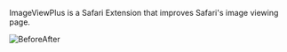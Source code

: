 ImageViewPlus is a Safari Extension that improves Safari's image viewing page.

![BeforeAfter](http://github.com/InScopeApps/ImageViewPlus/raw/master/Screenshots/BeforeAfter.png)
